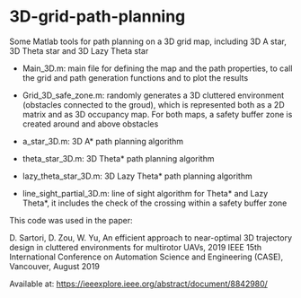 # 3D-grid-path-planning

Some Matlab tools for path planning on a 3D grid map, including 3D A star, 3D Theta star and 3D Lazy Theta star

- Main_3D.m: main file for defining the map and the path properties, to call the grid and path generation functions and to plot the results

- Grid_3D_safe_zone.m: randomly generates a 3D cluttered environment (obstacles connected to the groud), which is represented both as a 2D matrix and as 3D occupancy map. For both maps, a safety buffer zone is created around and above obstacles

- a_star_3D.m: 3D A* path planning algorithm

- theta_star_3D.m: 3D Theta* path planning algorithm

- lazy_theta_star_3D.m: 3D Lazy Theta* path planning algorithm

- line_sight_partial_3D.m: line of sight algorithm for Theta* and Lazy Theta*, it includes the check of the crossing within a safety buffer zone

This code was used in the paper:

D. Sartori, D. Zou, W. Yu, An efficient approach to near-optimal 3D trajectory design in cluttered environments for multirotor UAVs, 2019 IEEE 15th International Conference on Automation Science and Engineering (CASE), Vancouver, August 2019

Available at:
https://ieeexplore.ieee.org/abstract/document/8842980/
